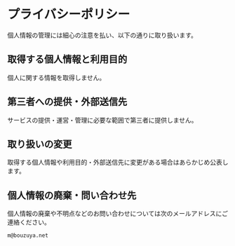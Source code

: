 # プライバシーポリシー

個人情報の管理には細心の注意を払い、以下の通りに取り扱います。

## 取得する個人情報と利用目的

個人に関する情報を取得しません。

## 第三者への提供・外部送信先

サービスの提供・運営・管理に必要な範囲で第三者に提供しません。

## 取り扱いの変更

取得する個人情報や利用目的・外部送信先に変更がある場合はあらかじめ公表します。

## 個人情報の廃棄・問い合わせ先

個人情報の廃棄や不明点などのお問い合わせについては次のメールアドレスにご連絡ください。

`m@bouzuya.net`
